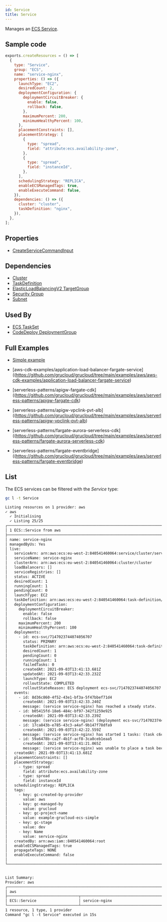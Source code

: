 ```yaml
---
id: Service
title: Service
---
```


Manages an [ECS Service](https://console.aws.amazon.com/ecs/home?#/clusters).

## Sample code

```js
exports.createResources = () => [
  {
    type: "Service",
    group: "ECS",
    name: "service-nginx",
    properties: () => ({
      launchType: "EC2",
      desiredCount: 2,
      deploymentConfiguration: {
        deploymentCircuitBreaker: {
          enable: false,
          rollback: false,
        },
        maximumPercent: 200,
        minimumHealthyPercent: 100,
      },
      placementConstraints: [],
      placementStrategy: [
        {
          type: "spread",
          field: "attribute:ecs.availability-zone",
        },
        {
          type: "spread",
          field: "instanceId",
        },
      ],
      schedulingStrategy: "REPLICA",
      enableECSManagedTags: true,
      enableExecuteCommand: false,
    }),
    dependencies: () => ({
      cluster: "cluster",
      taskDefinition: "nginx",
    }),
  },
];
```

## Properties

- [CreateServiceCommandInput](https://docs.aws.amazon.com/AWSJavaScriptSDK/v3/latest/clients/client-ecs/interfaces/createservicecommandinput.html)

## Dependencies

- [Cluster](./Cluster.md)
- [TaskDefinition](./TaskDefinition.md)
- [ElasticLoadBalancingV2 TargetGroup](../ElasticLoadBalancingV2/TargetGroup.md)
- [Security Group](../EC2/SecurityGroup.md)
- [Subnet](../EC2/Subnet.md)

## Used By

- [ECS TaskSet](./TaskSet.md)
- [CodeDeploy DeploymentGroup](../CodeDeploy/DeploymentGroup.md)

## Full Examples

- [Simple example](https://github.com/grucloud/grucloud/tree/main/examples/aws/ECS/ecs-simple)
- [aws-cdk-examples/application-load-balancer-fargate-service]((https://github.com/grucloud/grucloud/tree/main/examples/aws/aws-cdk-examples/application-load-balancer-fargate-service)

- [serverless-patterns/apigw-fargate-cdk]((https://github.com/grucloud/grucloud/tree/main/examples/aws/serverless-patterns/apigw-fargate-cdk)

- [serverless-patterns/apigw-vpclink-pvt-alb]((https://github.com/grucloud/grucloud/tree/main/examples/aws/serverless-patterns/apigw-vpclink-pvt-alb)

- [serverless-patterns/fargate-aurora-serverless-cdk]((https://github.com/grucloud/grucloud/tree/main/examples/aws/serverless-patterns/fargate-aurora-serverless-cdk)

- [serverless-patterns/fargate-eventbridge]((https://github.com/grucloud/grucloud/tree/main/examples/aws/serverless-patterns/fargate-eventbridge)

## List

The ECS services can be filtered with the _Service_ type:

```sh
gc l -t Service
```

```txt
Listing resources on 1 provider: aws
✓ aws
  ✓ Initialising
  ✓ Listing 25/25
┌───────────────────────────────────────────────────────────────────────────────┐
│ 1 ECS::Service from aws                                                       │
├───────────────────────────────────────────────────────────────────────────────┤
│ name: service-nginx                                                           │
│ managedByUs: Yes                                                              │
│ live:                                                                         │
│   serviceArn: arn:aws:ecs:eu-west-2:840541460064:service/cluster/service-ngi… │
│   serviceName: service-nginx                                                  │
│   clusterArn: arn:aws:ecs:eu-west-2:840541460064:cluster/cluster              │
│   loadBalancers: []                                                           │
│   serviceRegistries: []                                                       │
│   status: ACTIVE                                                              │
│   desiredCount: 1                                                             │
│   runningCount: 1                                                             │
│   pendingCount: 0                                                             │
│   launchType: EC2                                                             │
│   taskDefinition: arn:aws:ecs:eu-west-2:840541460064:task-definition/nginx:47 │
│   deploymentConfiguration:                                                    │
│     deploymentCircuitBreaker:                                                 │
│       enable: false                                                           │
│       rollback: false                                                         │
│     maximumPercent: 200                                                       │
│     minimumHealthyPercent: 100                                                │
│   deployments:                                                                │
│     - id: ecs-svc/7147023744074056707                                         │
│       status: PRIMARY                                                         │
│       taskDefinition: arn:aws:ecs:eu-west-2:840541460064:task-definition/ngi… │
│       desiredCount: 1                                                         │
│       pendingCount: 0                                                         │
│       runningCount: 1                                                         │
│       failedTasks: 0                                                          │
│       createdAt: 2021-09-03T13:41:13.681Z                                     │
│       updatedAt: 2021-09-03T13:42:33.232Z                                     │
│       launchType: EC2                                                         │
│       rolloutState: COMPLETED                                                 │
│       rolloutStateReason: ECS deployment ecs-svc/7147023744074056707 complet… │
│   events:                                                                     │
│     - id: 8d36c860-4f52-43e1-bf3a-5f47bbef71d4                                │
│       createdAt: 2021-09-03T13:42:33.240Z                                     │
│       message: (service service-nginx) has reached a steady state.            │
│     - id: b05415fd-18e6-484c-bf97-342f1259e925                                │
│       createdAt: 2021-09-03T13:42:33.239Z                                     │
│       message: (service service-nginx) (deployment ecs-svc/71470237440740567… │
│     - id: 17ca843b-e785-43c3-a4af-9b147f78dfa9                                │
│       createdAt: 2021-09-03T13:42:22.559Z                                     │
│       message: (service service-nginx) has started 1 tasks: (task c6cf491773… │
│     - id: 59a6478b-ca2f-4b1f-acf8-3ca8ceb1eaa5                                │
│       createdAt: 2021-09-03T13:41:21.065Z                                     │
│       message: (service service-nginx) was unable to place a task because no… │
│   createdAt: 2021-09-03T13:41:13.681Z                                         │
│   placementConstraints: []                                                    │
│   placementStrategy:                                                          │
│     - type: spread                                                            │
│       field: attribute:ecs.availability-zone                                  │
│     - type: spread                                                            │
│       field: instanceId                                                       │
│   schedulingStrategy: REPLICA                                                 │
│   tags:                                                                       │
│     - key: gc-created-by-provider                                             │
│       value: aws                                                              │
│     - key: gc-managed-by                                                      │
│       value: grucloud                                                         │
│     - key: gc-project-name                                                    │
│       value: example-grucloud-ecs-simple                                      │
│     - key: gc-stage                                                           │
│       value: dev                                                              │
│     - key: Name                                                               │
│       value: service-nginx                                                    │
│   createdBy: arn:aws:iam::840541460064:root                                   │
│   enableECSManagedTags: true                                                  │
│   propagateTags: NONE                                                         │
│   enableExecuteCommand: false                                                 │
│                                                                               │
└───────────────────────────────────────────────────────────────────────────────┘


List Summary:
Provider: aws
┌──────────────────────────────────────────────────────────────────────────┐
│ aws                                                                      │
├────────────────────────────────┬─────────────────────────────────────────┤
│ ECS::Service                   │ service-nginx                           │
└────────────────────────────────┴─────────────────────────────────────────┘
1 resource, 1 type, 1 provider
Command "gc l -t Service" executed in 15s
```
